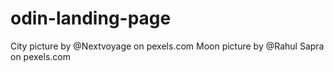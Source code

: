 # odin-landing-page








City picture by @Nextvoyage on pexels.com
Moon picture by @Rahul Sapra on pexels.com